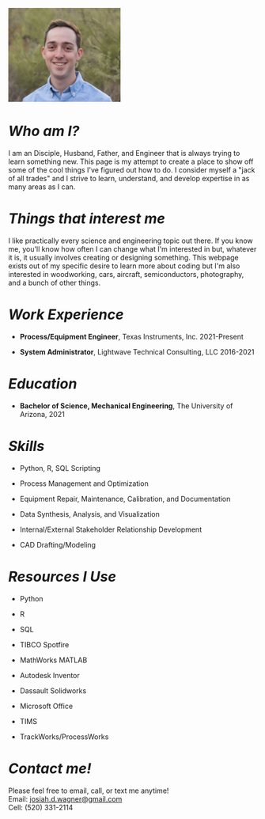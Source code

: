 
![Me](/pfp.PNG "Me, with a beautifully blurred Palo Verde tree in the background")

# _Who am I?_

I am an Disciple, Husband, Father, and Engineer that is always trying to learn something new. This page is my attempt to 
create a place to show off some of the cool things I've figured out how to do. I consider myself a "jack of all trades" 
and I strive to learn, understand, and develop expertise in as many areas as I can.

# _Things that interest me_

I like practically every science and engineering topic out there. If you know me, you'll know how often I can change what 
I'm interested in but, whatever it is, it usually involves creating or designing something. This webpage exists out of my 
specific desire to learn more about coding but I'm also interested in woodworking, cars, aircraft, semiconductors, 
photography, and a bunch of other things.

# _Work Experience_

- **Process/Equipment Engineer**, Texas Instruments, Inc. 2021-Present

- **System Administrator**, Lightwave Technical Consulting, LLC 2016-2021

# _Education_

- **Bachelor of Science, Mechanical Engineering**, The University of Arizona, 2021

# _Skills_

- Python, R, SQL Scripting

- Process Management and Optimization

- Equipment Repair, Maintenance, Calibration, and Documentation

- Data Synthesis, Analysis, and Visualization

- Internal/External Stakeholder Relationship Development

- CAD Drafting/Modeling

# _Resources I Use_

- Python

- R

- SQL

- TIBCO Spotfire

- MathWorks MATLAB

- Autodesk Inventor

- Dassault Solidworks

- Microsoft Office

- TIMS

- TrackWorks/ProcessWorks

# _Contact me!_

Please feel free to email, call, or text me anytime!  
Email: josiah.d.wagner@gmail.com  
Cell: (520) 331-2114